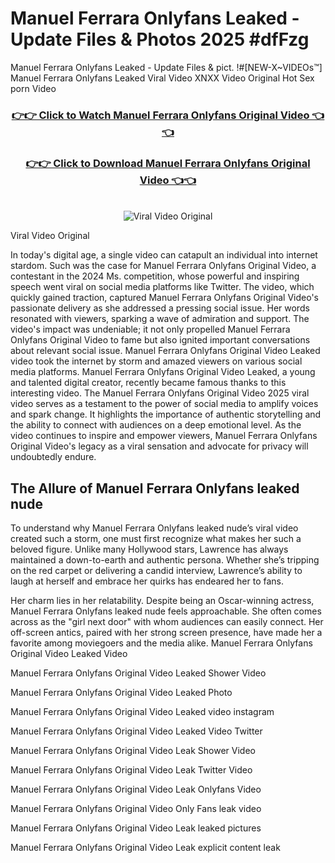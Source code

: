# Manuel Ferrara Onlyfans Leaked - Update Files & Photos 2025 #dfFzg

Manuel Ferrara Onlyfans Leaked - Update Files & pict. !#[NEW-X~VIDEOs™] Manuel Ferrara Onlyfans Leaked Viral Video XNXX Video Original Hot Sex porn Video
<br>
<div align="center">
<h3><a href="https://links2leaks.com?utm_source=manuelferrara&utm_medium=gitlong" rel="nofollow">👉👉 Click to Watch Manuel Ferrara Onlyfans Original Video 👈👈</a></h3>
<h3><a href="https://links2leaks.com?utm_source=manuelferrara&utm_medium=gitlong" rel="nofollow">👉👉 Click to Download Manuel Ferrara Onlyfans Original Video 👈👈</a></h3>
<br>
<a href="https://links2leaks.com?utm_source=manuelferrara&utm_medium=gitlong" rel="nofollow"><img src="https://i.ibb.co/Gkj2r4b/banner.png" alt="Viral Video Original" style="max-width: 100%; display: inline-block;" data-target="animated-image.originalImage"></a>
</div>

Viral Video Original

In today's digital age, a single video can catapult an individual into internet stardom. Such was the case for Manuel Ferrara Onlyfans Original Video, a contestant in the 2024 Ms. competition, whose powerful and inspiring speech went viral on social media platforms like Twitter.
The video, which quickly gained traction, captured Manuel Ferrara Onlyfans Original Video's passionate delivery as she addressed a pressing social issue. Her words resonated with viewers, sparking a wave of admiration and support. The video's impact was undeniable; it not only propelled Manuel Ferrara Onlyfans Original Video to fame but also ignited important conversations about relevant social issue.
Manuel Ferrara Onlyfans Original Video Leaked video took the internet by storm and amazed viewers on various social media platforms. Manuel Ferrara Onlyfans Original Video Leaked, a young and talented digital creator, recently became famous thanks to this interesting video.
The Manuel Ferrara Onlyfans Original Video 2025 viral video serves as a testament to the power of social media to amplify voices and spark change. It highlights the importance of authentic storytelling and the ability to connect with audiences on a deep emotional level. As the video continues to inspire and empower viewers, Manuel Ferrara Onlyfans Original Video's legacy as a viral sensation and advocate for privacy will undoubtedly endure.

<h2>The Allure of Manuel Ferrara Onlyfans leaked nude</h2>


To understand why Manuel Ferrara Onlyfans leaked nude’s viral video created such a storm, one must first recognize what makes her such a beloved figure. Unlike many Hollywood stars, Lawrence has always maintained a down-to-earth and authentic persona. Whether she’s tripping on the red carpet or delivering a candid interview, Lawrence’s ability to laugh at herself and embrace her quirks has endeared her to fans.

Her charm lies in her relatability. Despite being an Oscar-winning actress, Manuel Ferrara Onlyfans leaked nude feels approachable. She often comes across as the "girl next door" with whom audiences can easily connect. Her off-screen antics, paired with her strong screen presence, have made her a favorite among moviegoers and the media alike.
Manuel Ferrara Onlyfans Original Video Leaked Video

Manuel Ferrara Onlyfans Original Video Leaked Shower Video

Manuel Ferrara Onlyfans Original Video Leaked Photo

Manuel Ferrara Onlyfans Original Video Leaked video instagram

Manuel Ferrara Onlyfans Original Video Leaked Video Twitter

Manuel Ferrara Onlyfans Original Video Leak Shower Video

Manuel Ferrara Onlyfans Original Video Leak Twitter Video

Manuel Ferrara Onlyfans Original Video Leak Onlyfans Video

Manuel Ferrara Onlyfans Original Video Only Fans leak video

Manuel Ferrara Onlyfans Original Video Leak leaked pictures

Manuel Ferrara Onlyfans Original Video Leak explicit content leak